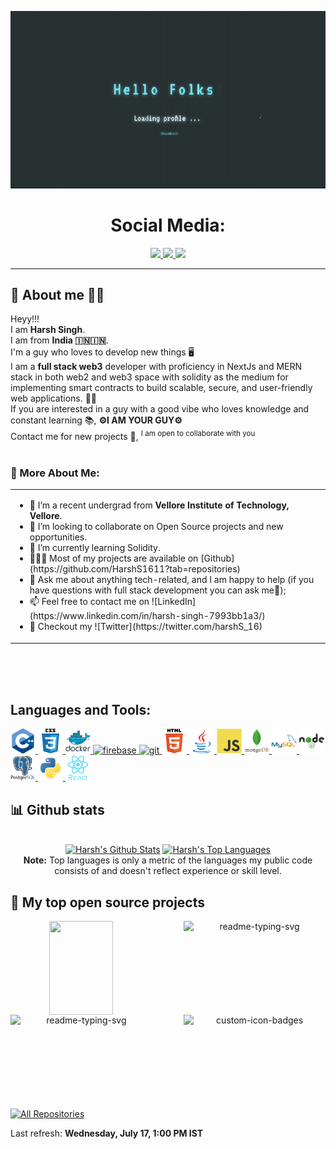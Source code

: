 <!-- 
GIF SECTION

If you wanna know how i made this gif

I made this with my repo: (https://github.com/HarshS1611/GitHub_ProfileReadmeGIF)
There i made and page with the GIF content, later i record my screen with OBS
after that i converter the video from mp4 to gif
ur welcome ;) 
-->
<a href="https://github.com/HarshS1611">![Harsh Profile GIF](./assets/profile.gif)</a>

<!-- Social icons section -->
<h1 align="center"> Social Media: </h1>
  <p align="center">
    <a href="https://twitter.com/harshS_16">
      <img src="https://img.shields.io/badge/twitter-7cebf5?&style=for-the-badge&logo=linkedin&logoColor=black">
    </a>
    <a href="https://www.linkedin.com/in/harsh-singh-7993bb1a3/">
      <img src="https://img.shields.io/badge/linkedin-7cebf5?&style=for-the-badge&logo=linkedin&logoColor=black">
    </a>
    <a href="mailto:harshsingh16d@gmail.com">
      <img src="https://img.shields.io/badge/SEND%20MAIL-7cebf5?&style=for-the-badge&logo=MAIL.RU&logoColor=black">
    </a>
  </p>
</h1>

<hr>

<!-- Description about me -->
<h2 align="left"> 🤔 About me 👨‍💻 </h2>

Heyy!!! <br />
I am <b>Harsh Singh</b>. <br />
I am from <strong>India 🇮🇳🇮🇳</strong>. <br />
I'm a guy who loves to develop new things 🖥️ <br />
I am a <b>full stack web3</b> developer with proficiency in NextJs and MERN stack in both web2 and web3 space with solidity as the medium for implementing smart contracts to build scalable, secure, and user-friendly web applications. 🚀🚀
<br />
If you are interested in a guy with a good vibe who loves knowledge and constant learning 📚, <b>⚙️I AM YOUR GUY⚙️</b> <br />
Contact me for new projects 📨, <sup>I am open to collaborate with you</sup>
<br/><br/> 


### 🧐 More About Me:
<table style="border: none;">
  <tr style="border: none;">
    <td style="border: none;">
      <ul>
        <li>
          🔭 I’m a recent undergrad from <b>Vellore Institute of Technology, Vellore</b>.
        </li>
        <li>
          🤝 I’m looking to collaborate on Open Source projects and new opportunities.
        </li>
        <li>
          🌱 I’m currently learning Solidity.
        </li>
        <li>
          👨🏻‍💻 Most of my projects are available on [Github](https://github.com/HarshS1611?tab=repositories)
        </li>
        <li>
          💬 Ask me about anything tech-related, and I am happy to help (if you have questions with full stack development you can ask me🐧);
        </li>
        <li>
          📫 Feel free to contact me on ![LinkedIn](https://www.linkedin.com/in/harsh-singh-7993bb1a3/)
        </li>
        <li>
          📝 Checkout my ![Twitter](https://twitter.com/harshS_16) 
        </li>
    </td>
</table>
<br><br><br>

<!-- languages and skills section -->
<h2 align="left">Languages and Tools:</h2>
<p align="left"> 
<a href="https://www.w3schools.com/cpp/" target="_blank"> <img src="https://raw.githubusercontent.com/devicons/devicon/master/icons/cplusplus/cplusplus-original.svg" alt="cplusplus" width="40" height="40"/> </a> 
  <a href="https://www.w3schools.com/css/" target="_blank"> <img src="https://raw.githubusercontent.com/devicons/devicon/master/icons/css3/css3-original-wordmark.svg" alt="css3" width="40" height="40"/> </a> 
  <a href="https://www.docker.com/" target="_blank"> <img src="https://raw.githubusercontent.com/devicons/devicon/master/icons/docker/docker-original-wordmark.svg" alt="docker" width="40" height="40"/> </a> 
  <a href="https://firebase.google.com/" target="_blank"> <img src="https://www.vectorlogo.zone/logos/firebase/firebase-icon.svg" alt="firebase" width="40" height="40"/> </a>  
  <a href="https://git-scm.com/" target="_blank"> <img src="https://www.vectorlogo.zone/logos/git-scm/git-scm-icon.svg" alt="git" width="40" height="40"/> </a> 
  <a href="https://www.w3.org/html/" target="_blank"> <img src="https://raw.githubusercontent.com/devicons/devicon/master/icons/html5/html5-original-wordmark.svg" alt="html5" width="40" height="40"/> </a>
  <a href="https://www.java.com" target="_blank"> <img src="https://raw.githubusercontent.com/devicons/devicon/master/icons/java/java-original.svg" alt="java" width="40" height="40"/> </a> 
  <a href="https://developer.mozilla.org/en-US/docs/Web/JavaScript" target="_blank"> <img src="https://raw.githubusercontent.com/devicons/devicon/master/icons/javascript/javascript-original.svg" alt="javascript" width="40" height="40"/> </a> 
  <a href="https://www.mongodb.com/" target="_blank"> <img src="https://raw.githubusercontent.com/devicons/devicon/master/icons/mongodb/mongodb-original-wordmark.svg" alt="mongodb" width="40" height="40"/> </a> 
  <a href="https://www.mysql.com/" target="_blank"> <img src="https://raw.githubusercontent.com/devicons/devicon/master/icons/mysql/mysql-original-wordmark.svg" alt="mysql" width="40" height="40"/> </a> 
  <a href="https://nodejs.org" target="_blank"> <img src="https://raw.githubusercontent.com/devicons/devicon/master/icons/nodejs/nodejs-original-wordmark.svg" alt="nodejs" width="40" height="40"/> </a> 
  <a href="https://www.postgresql.org" target="_blank"> <img src="https://raw.githubusercontent.com/devicons/devicon/master/icons/postgresql/postgresql-original-wordmark.svg" alt="postgresql" width="40" height="40"/> </a> 
  <a href="https://www.python.org" target="_blank"> <img src="https://raw.githubusercontent.com/devicons/devicon/master/icons/python/python-original.svg" alt="python" width="40" height="40"/> </a>
  <a href="https://reactjs.org/" target="_blank"> <img src="https://raw.githubusercontent.com/devicons/devicon/master/icons/react/react-original-wordmark.svg" alt="react" width="40" height="40"/> </a>
 </p>



<!-- GitHub stats section -->

## 📊 Github stats

<!-- Bassed on: https://github.com/HarshS1611/github-readme-stats -->
<p align="center">
  <br/>
  <a href="https://github.com/HarshS1611/github-readme-stats"><img alt="Harsh's Github Stats" src="https://github-readme-stats.vercel.app/api/?username=HarshS1611&show_icons=true&count_private=true&theme=react&bg_color=1F222E&title_color=7cebf5&icon_color=2d7de4&show_icons=true&border_color=7cebf5&border_radius=10" height="192px"/></a>
  <a href="https://github.com/HarshS1611/github-readme-stats"><img alt="Harsh's Top Languages" src="https://github-readme-stats.vercel.app/api/top-langs/?username=HarshS1611&langs_count=8&layout=compact&theme=react&bg_color=1F222E&title_color=7cebf5&icon_color=2d7de4&show_icons=true&border_color=7cebf5&border_radius=10" height="192px"/></a>
  <br/>
  <b>Note:</b> Top languages is only a metric of the languages my public code consists of and doesn't reflect experience or skill level.
</p>

<!-- Projects section -->

## 📘 My top open source projects

<!-- Bassed on: Repo info cards - https://github.com/HarshS1611/github-readme-stats -->
<p align="center">
  <p style="width: 100%;" align="center">
    <a href="https://github.com/HarshS1611/solana-explorer"><img align="left" width="45%" height="150px" src="https://github-readme-stats.vercel.app/api/pin/?username=HarshS1611&repo=solana-explorer&bg_color=1F222E&title_color=7cebf5&icon_color=2d7de4&theme=react&border_color=7cebf5&border_radius=10&show_icons=true%22%20alt=%22readme-typing-svg"></a>
    <a href="https://github.com/HarshS1611/OrgHacks"><img align="right" width="45%" height="150px" src="https://github-readme-stats.vercel.app/api/pin/?username=HarshS1611&repo=orghacks&bg_color=1F222E&title_color=7cebf5&icon_color=2d7de4&theme=react&border_color=7cebf5&border_radius=10&show_icons=true%22%20alt=%22readme-typing-svg" alt="readme-typing-svg"></a>
  </p>
  <p style="width: 100%;" align="center">
    <a href="https://github.com/HarshS1611/blog-website"><img align="left" width="45%" height="150px" src="https://github-readme-stats.vercel.app/api/pin/?username=HarshS1611&repo=blog-website&bg_color=1F222E&title_color=7cebf5&icon_color=2d7de4&theme=react&border_color=7cebf5&border_radius=10&show_icons=true" alt="readme-typing-svg"></a>
    <a href="https://github.com/HarshS1611/kryptiFi"><img align="right" width="45%" height="150px" src="https://github-readme-stats.vercel.app/api/pin?username=HarshS1611&repo=kryptiFi&theme=react&border_color=7cebf5&border_radius=10&bg_color=1F222E&title_color=7cebf5&icon_color=2d7de4&show_icons=true" alt="custom-icon-badges"></a>
  </p>
</p>

<p align="left" style="margin-top:5px">
  <a href="https://github.com/HarshS1611?tab=repositories"><img alt="All Repositories" title="All Repositories" src="https://custom-icon-badges.herokuapp.com/badge/-All%20Repos-2962FF?style=for-the-badge&logoColor=white&logo=repo"/></a>
</p>


<!-- last refresh of readme section -->

Last refresh: <b>Wednesday, July 17, 1:00 PM IST</b>

